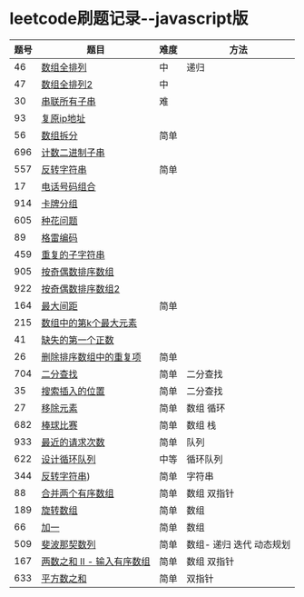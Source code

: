 # leetcode刷题记录--javascript版

| 题号 | 题目                                                         | 难度 | 方法                     |
| ---- | ------------------------------------------------------------ | ---- | ------------------------ |
| 46   | [数组全排列](<https://github.com/1563610087/leetcode--practice/blob/master/code/46.js>) | 中   | 递归                     |
| 47   | [数组全排列2](https://github.com/1563610087/leetcode--practice/blob/master/code/47.js) | 中   |                          |
| 30   | [串联所有子串](https://github.com/1563610087/leetcode--practice/blob/master/code/30.js) | 难   |                          |
| 93   | [复原ip地址](https://github.com/1563610087/leetcode--practice/blob/master/code/93.js) |      |                          |
| 56   | [数组拆分](https://github.com/1563610087/leetcode--practice/blob/master/code/56.js) | 简单 |                          |
| 696  | [计数二进制子串](https://github.com/1563610087/leetcode--practice/blob/master/code/696.js) |      |                          |
| 557  | [反转字符串](https://github.com/1563610087/leetcode--practice/blob/master/code/557.js) | 简单 |                          |
| 17   | [电话号码组合](https://github.com/1563610087/leetcode--practice/blob/master/code/17.js) |      |                          |
| 914  | [卡牌分组](https://github.com/1563610087/leetcode--practice/blob/master/code/914.js) |      |                          |
| 605  | [种花问题](https://github.com/1563610087/leetcode--practice/blob/master/code/605.js) |      |                          |
| 89   | [格雷编码](https://github.com/1563610087/leetcode--practice/blob/master/code/89.js) |      |                          |
| 459  | [重复的子字符串](https://github.com/1563610087/leetcode--practice/blob/master/code/459.js) |      |                          |
| 905  | [按奇偶数排序数组](https://github.com/1563610087/leetcode--practice/blob/master/code/905.js) |      |                          |
| 922  | [按奇偶数排序数组2](https://github.com/1563610087/leetcode--practice/blob/master/code/922.js) |      |                          |
| 164  | [最大间距](https://github.com/1563610087/leetcode--practice/blob/master/code/164.js) | 简单 |                          |
| 215  | [数组中的第k个最大元素](https://github.com/1563610087/leetcode--practice/blob/master/code/215.js) |      |                          |
| 41   | [缺失的第一个正数](https://github.com/1563610087/leetcode--practice/blob/master/code/41.js) |      |                          |
| 26   | [删除排序数组中的重复项](https://github.com/1563610087/leetcode--practice/blob/master/code/26.js) | 简单 |                          |
| 704  | [二分查找](https://github.com/1563610087/leetcode--practice/blob/master/code/704.js) | 简单 | 二分查找                 |
| 35   | [搜索插入的位置](https://github.com/1563610087/leetcode--practice/blob/master/code/35.js) | 简单 | 二分查找                 |
| 27   | [移除元素](https://github.com/1563610087/leetcode--practice/blob/master/code/27.js) | 简单 | 数组 循环                |
| 682  | [棒球比赛](https://github.com/1563610087/leetcode--practice/blob/master/code/682.js) | 简单 | 数组 栈                  |
| 933  | [最近的请求次数](https://github.com/1563610087/leetcode--practice/blob/master/code/682.js) | 简单 | 队列                     |
| 622  | [设计循环队列](https://github.com/1563610087/leetcode--practice/blob/master/code/622.js) | 中等 | 循环队列                 |
| 344  | [反转字符串](https://github.com/1563610087/leetcode--practice/blob/master/code/344.js)) | 简单 | 字符串                   |
| 88   | [合并两个有序数组](https://github.com/1563610087/leetcode--practice/blob/master/code/88.js) | 简单 | 数组 双指针              |
| 189  | [旋转数组](https://github.com/1563610087/leetcode--practice/blob/master/code/189.js) | 简单 | 数组                     |
| 66   | [加一](https://github.com/1563610087/leetcode--practice/blob/master/code/189.js) | 简单 | 数组                     |
| 509  | [斐波那契数列](https://github.com/1563610087/leetcode--practice/blob/master/code/509.js) | 简单 | 数组- 递归 迭代 动态规划 |
| 167  | [两数之和 II - 输入有序数组](https://github.com/1563610087/leetcode--practice/blob/master/code/167.js) | 简单 | 数组 双指针              |
| 633  | [平方数之和](https://github.com/1563610087/leetcode--practice/blob/master/code/167.js) | 简单 | 双指针                   |

